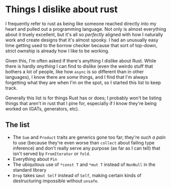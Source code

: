 # Things I dislike about rust

I frequently refer to rust as being like someone reached directly into my heart and pulled out a programming language. Not only is almost everything about it truely excellent, but it's all so *perfectly* aligned with how I naturally work and create designs that it's almost spooky. I had an unusually easy time getting used to the borrow checker because that sort of top-down, strict ownship is already how I like to be working.

Given this, I'm often asked if there's anything I dislike about Rust. While there is hardly *anything* I can find to dislike (even the weirdo stuff that bothers a lot of people, like how `async` is so different than in other languages), I know there are *some* things, and I find that I'm always forgetting what they are when I'm on the spot, so I started this list to keep track.

Generally this list is for things Rust has or does; I probably won't be listing things that aren't in rust that I pine for, especially if I know they're being worked on (GATs, generators, etc).

## The list

- The `Sum` and `Product` traits are generics gone too far; they're *such a pain* to use (because they're even worse than `collect` about failing type inference) and don't really serve any purpose (as far as I can tell) that isn't served by `FromIterator` or `fold`.
- Everything about `Pin`
- The ubiquitous use of `*const T` and `*mut T` instead of `NonNull` in the standard library
- `Drop` takes `&mut Self` instead of `Self`, making certain kinds of destructuring impossible without `unsafe`.
